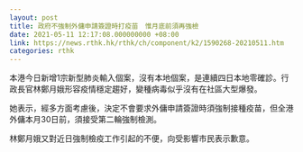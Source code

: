 ```yaml
---
layout: post
title: 政府不強制外傭申請簽證時打疫苗　惟月底前須再強檢
date: 2021-05-11 12:17:08.000000000 +08:00
link: https://news.rthk.hk/rthk/ch/component/k2/1590268-20210511.htm
categories: rthk
---
```


本港今日新增1宗新型肺炎輸入個案，沒有本地個案，是連續四日本地零確診。行政長官林鄭月娥形容疫情穩定趨好，變種病毒似乎沒有在社區大型爆發。

她表示，經多方面考慮後，決定不會要求外傭申請簽證時須強制接種疫苗，但全港外傭本月30日前，須接受第二輪強制檢測。

林鄭月娥又對近日強制檢疫工作引起的不便，向受影響市民表示歉意。
